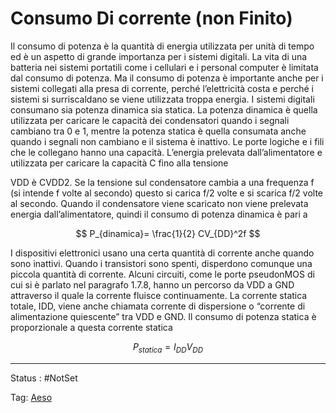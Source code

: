 # Consumo Di corrente (non Finito)

Il consumo di potenza è la quantità di energia utilizzata per unità di tempo ed
è un aspetto di grande importanza per i sistemi digitali. La vita di una batteria
nei sistemi portatili come i cellulari e i personal computer è limitata dal consumo di potenza. Ma il consumo di potenza è importante anche per i sistemi
collegati alla presa di corrente, perché l’elettricità costa e perché i sistemi si
surriscaldano se viene utilizzata troppa energia.
I sistemi digitali consumano sia potenza dinamica sia statica. La potenza
dinamica è quella utilizzata per caricare le capacità dei condensatori quando i
segnali cambiano tra 0 e 1, mentre la potenza statica è quella consumata anche
quando i segnali non cambiano e il sistema è inattivo.
Le porte logiche e i fili che le collegano hanno una capacità. L’energia prelevata dall’alimentatore e utilizzata per caricare la capacità C fino alla tensione

VDD è CVDD2. Se la tensione sul condensatore cambia a una frequenza f (si
intende f volte al secondo) questo si carica f/2 volte e si scarica f/2 volte al
secondo. Quando il condensatore viene scaricato non viene prelevata energia
dall’alimentatore, quindi il consumo di potenza dinamica è pari a

$$
P_{dinamica}= \frac{1}{2} CV_{DD}^2f
$$

I dispositivi elettronici usano una certa quantità di corrente anche quando
sono inattivi. Quando i transistori sono spenti, disperdono comunque una
piccola quantità di corrente. Alcuni circuiti, come le porte pseudo­nMOS di
cui si è parlato nel paragrafo 1.7.8, hanno un percorso da VDD a GND attraverso il quale la corrente fluisce continuamente. La corrente statica totale, IDD,
viene anche chiamata corrente di dispersione o “corrente di alimentazione
quiescente” tra VDD e GND. Il consumo di potenza statica è proporzionale a
questa corrente statica

$$
P_{statica}= I_{DD}V_{DD}
$$

---

Status : #NotSet

Tag: [Aeso](../../Architetture%20e%20sistemi%20operativi%20(AESO)%201e0e264228a748feabc5de07d5a770db.md)
